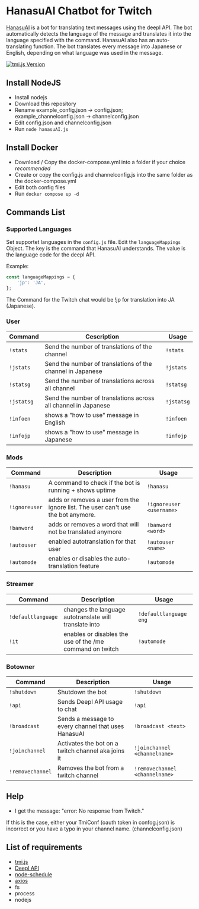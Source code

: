 # HanasuAI Chatbot for Twitch
[HanasuAI](https://www.twitch.tv/hanasuai/about) is a bot for translating text messages using the deepl API. The bot automatically detects the language of the message and translates it into the language specified with the command. 
HanasuAI also has an auto-translating function. The bot translates every message into Japanese or English, depending on what language was used in the message.

[![tmi.js Version](https://img.shields.io/badge/tmi.js-1.8.3-success)](https://www.npmjs.org/package/tmi.js)

Install NodeJS
-------------
* Install nodejs 
* Download this repository 
* Rename example_config.json -> config.json; example_channelconfig.json -> channelconfig.json
* Edit config.json and channelconfig.json
* Run `node hanasuAI.js`

Install Docker
-------------
* Download / Copy the docker-compose.yml into a folder if your choice *recommended* 
* Create or copy the config.js and channelconfig.js into the same folder as the docker-compose.yml
* Edit both config files
* Run `docker compose up -d`

Commands List
-------------

### Supported Languages ###
Set supportet languages in the `config.js` file. 
Edit the `languageMappings` Object.
The key is the command that HanasuAI understands.
The value is the language code for the deepl API.

Example: 
```js 
const languageMappings = {
	'jp': 'JA',
}; 
```
The Command for the Twitch chat would be !jp for translation into JA (Japanese).

### User ###

Command | Cescription | Usage
----------------|--------------|-------
`!stats` | Send the number of translations of the channel | `!stats`
`!jstats` | Send the number of translations of the channel in Japanese| `!jstats`
`!statsg` | Send the number of translations across all channel | `!statsg`
`!jstatsg` | Send the number of translations across all channel in Japanese | `!jstatsg`
`!infoen` | shows a "how to use" message in English | `!infoen`
`!infojp` | shows a "how to use" message in Japanese | `!infojp`

### Mods ###
Command | Description | Usage
----------------|--------------|-------
`!hanasu` | A command to check if the bot is running + shows uptime | `!hanasu`
`!ignoreuser` | adds or removes a user from the ignore list. The user can't use the bot anymore. | `!ignoreuser <username>`  
`!banword` | adds or removes a word that will not be translated anymore | `!banword <word>`
`!autouser` | enabled autotranslation for that user | `!autouser <name>`
`!automode` | enables or disables the auto-translation feature | `!automode`

### Streamer ###
Command | Description | Usage
----------------|--------------|-------
`!defaultlanguage` | changes the language autotranslate will translate into | `!defaultlanguage eng` 
`!it` | enables or disables the use of the /me command on twitch | `!automode`

### Botowner ###
Command | Description | Usage
----------------|--------------|-------
`!shutdown` | Shutdown the bot | `!shutdown`
`!api`	| Sends Deepl API usage to chat | `!api`
`!broadcast` | Sends a message to every channel that uses HanasuAI | `!broadcast <text>`
`!joinchannel` | Activates the bot on a twitch channel aka joins it | `!joinchannel <channelname>`
`!removechannel` | Removes the bot from a twitch channel | `!removechannel <channelname>`


Help 
-------------
* I get the message: "error: No response from Twitch."

If this is the case, either your TmiConf (oauth token in confog.json) is incorrect or you have a typo in your channel name. (channelconfig.json)

List of requirements
-------------
* [tmi.js](https://github.com/tmijs/tmi.js)
* [Deepl API](https://www.deepl.com/pro?cta=header-prices/)
* [node-schedule](https://github.com/node-schedule/node-schedule)
* [axios](https://github.com/axios/axios) 
* fs
* process
* nodejs
    
